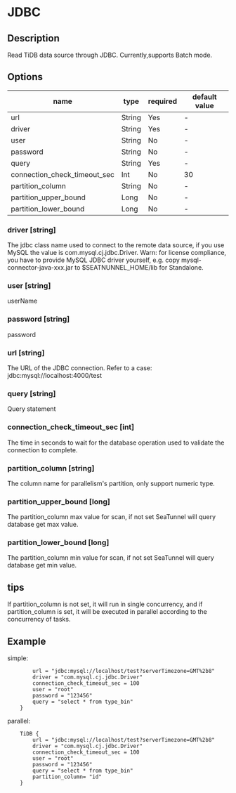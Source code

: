 # JDBC
## Description
Read TiDB data source through JDBC. Currently,supports Batch mode.

##  Options

| name | type | required | default value |
| --- | --- | --- | --- |
| url | String | Yes | - |
| driver | String | Yes | - |
| user | String | No | - |
| password | String | No | - |
| query | String | Yes | - |
| connection_check_timeout_sec | Int | No | 30 |
| partition_column | String | No | - |
| partition_upper_bound | Long | No | - |
| partition_lower_bound | Long | No | - |

### driver [string]
The jdbc class name used to connect to the remote data source, if you use MySQL the value is com.mysql.cj.jdbc.Driver.
Warn: for license compliance, you have to provide MySQL JDBC driver yourself, e.g. copy mysql-connector-java-xxx.jar to $SEATNUNNEL_HOME/lib for Standalone.

### user [string]
userName

### password [string]
password

### url [string]
The URL of the JDBC connection. Refer to a case: jdbc:mysql://localhost:4000/test

### query [string]
Query statement

### connection_check_timeout_sec [int]

The time in seconds to wait for the database operation used to validate the connection to complete.

### partition_column [string]
The column name for parallelism's partition, only support numeric type.


### partition_upper_bound [long]
The partition_column max value for scan, if not set SeaTunnel will query database get max value.


### partition_lower_bound [long]
The partition_column min value for scan, if not set SeaTunnel will query database get min value.

## tips
If partition_column is not set, it will run in single concurrency, and if partition_column is set, it will be executed in parallel according to the concurrency of tasks.

## Example
simple:
```TiDB {
        url = "jdbc:mysql://localhost/test?serverTimezone=GMT%2b8"
        driver = "com.mysql.cj.jdbc.Driver"
        connection_check_timeout_sec = 100
        user = "root"
        password = "123456"
        query = "select * from type_bin"
    }
```
parallel:
```
    TiDB {
        url = "jdbc:mysql://localhost/test?serverTimezone=GMT%2b8"
        driver = "com.mysql.cj.jdbc.Driver"
        connection_check_timeout_sec = 100
        user = "root"
        password = "123456"
        query = "select * from type_bin"
        partition_column= "id"
    }
```
